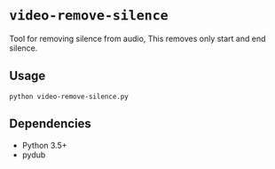 # `video-remove-silence`

Tool for removing silence from audio, This removes only start and end silence.

## Usage

```
python video-remove-silence.py
```

## Dependencies

- Python 3.5+
- pydub
